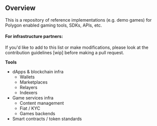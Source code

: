 ## Overview

This is a repository of reference implementations (e.g. demo games) for Polygon enabled gaming tools, SDKs, APIs, etc. 


#### For infrastructure partners:
If you'd like to add to this list or make modifications, please look at the contribution guidelines [wip] before making a pull request. 


**Tools**
- dApps & blockchain infra
    - Wallets
    - Marketplaces
    - Relayers
    - Indexers
- Game services infra
    - Content management
    - Fiat / KYC
    - Games backends 
- Smart contracts / token standards
